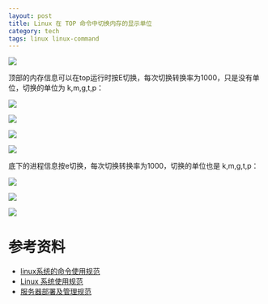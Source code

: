 ```yaml
---
layout: post
title: Linux 在 TOP 命令中切换内存的显示单位
category: tech
tags: linux linux-command
---
```

![](https://cdn.kelu.org/blog/tags/linux.jpg)

顶部的内存信息可以在top运行时按E切换，每次切换转换率为1000，只是没有单位，切换的单位为 k,m,g,t,p：

![](https://cdn.kelu.org/blog/2017/10/top1.jpg)

![](https://cdn.kelu.org/blog/2017/10/top2.jpg)

![](https://cdn.kelu.org/blog/2017/10/top3.jpg)

![](https://cdn.kelu.org/blog/2017/10/top4.jpg)

底下的进程信息按e切换，每次切换转换率为1000，切换的单位也是 k,m,g,t,p：

![](https://cdn.kelu.org/blog/2017/10/top5.jpg)

![](https://cdn.kelu.org/blog/2017/10/top6.jpg)

![](https://cdn.kelu.org/blog/2017/10/top7.jpg)


# 参考资料

* [linux系统的命令使用规范](http://www.linuxde.net/2011/08/540.html)
* [Linux 系统使用规范](http://blog.kissingwolf.com/2017/04/11/Linux-系统使用规范)
* [服务器部署及管理规范](http://www.jslink.org/linux/rules.html)
